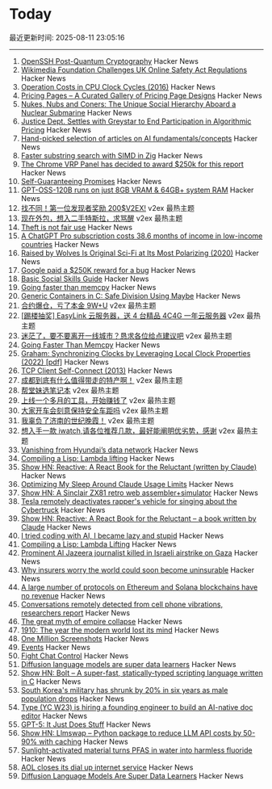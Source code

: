 # Today

最近更新时间: 2025-08-11 23:05:16

--- 
1. [OpenSSH Post-Quantum Cryptography](https://www.openssh.com/pq.html) Hacker News
2. [Wikimedia Foundation Challenges UK Online Safety Act Regulations](https://wikimediafoundation.org/news/2025/08/11/wikimedia-foundation-challenges-uk-online-safety-act-regulations/) Hacker News
3. [Operation Costs in CPU Clock Cycles (2016)](http://ithare.com/infographics-operation-costs-in-cpu-clock-cycles/) Hacker News
4. [Pricing Pages – A Curated Gallery of Pricing Page Designs](https://pricingpages.design/) Hacker News
5. [Nukes, Nubs and Coners: The Unique Social Hierarchy Aboard a Nuclear Submarine](https://www.twz.com/34104/nukes-nubs-and-coners-the-unique-social-hierarchy-aboard-a-nuclear-submarine) Hacker News
6. [Justice Dept. Settles with Greystar to End Participation in Algorithmic Pricing](https://www.justice.gov/opa/pr/justice-department-reaches-proposed-settlement-greystar-largest-us-landlord-end-its) Hacker News
7. [Hand-picked selection of articles on AI fundamentals/concepts](https://aman.ai/primers/ai/) Hacker News
8. [Faster substring search with SIMD in Zig](https://aarol.dev/posts/zig-simd-substr/) Hacker News
9. [The Chrome VRP Panel has decided to award $250k for this report](https://issues.chromium.org/issues/412578726) Hacker News
10. [Self-Guaranteeing Promises](https://stephango.com/self-guarantee) Hacker News
11. [GPT-OSS-120B runs on just 8GB VRAM & 64GB+ system RAM](https://old.reddit.com/r/LocalLLaMA/comments/1mke7ef/120b_runs_awesome_on_just_8gb_vram/) Hacker News
12. [找不同！第一位发现者奖励 200$V2EX!](https://www.v2ex.com/t/1151560) v2ex 最热主题
13. [现在外包，想入二手特斯拉，求骂醒](https://www.v2ex.com/t/1151534) v2ex 最热主题
14. [Theft is not fair use](https://jskfellows.stanford.edu/theft-is-not-fair-use-474e11f0d063) Hacker News
15. [A ChatGPT Pro subscription costs 38.6 months of income in low-income countries](https://policykahani.substack.com/p/a-chatgpt-pro-subscription-costs) Hacker News
16. [Raised by Wolves Is Original Sci-Fi at Its Most Polarizing (2020)](https://www.rogerebert.com/streaming/hbo-maxs-raised-by-wolves-is-original-sci-fi-at-its-most-polarizing) Hacker News
17. [Google paid a $250K reward for a bug](https://issues.chromium.org/issues/412578726) Hacker News
18. [Basic Social Skills Guide](https://www.improveyoursocialskills.com/basic-social-skills-guide) Hacker News
19. [Going faster than memcpy](https://squadrick.dev/journal/going-faster-than-memcpy) Hacker News
20. [Generic Containers in C: Safe Division Using Maybe](https://uecker.codeberg.page/2025-08-10.html) Hacker News
21. [合约爆仓，亏了本金 9W+U](https://www.v2ex.com/t/1151517) v2ex 最热主题
22. [[踢楼抽奖] EasyLink 云服务器，送 4 台精品 4C4G 一年云服务器](https://www.v2ex.com/t/1151490) v2ex 最热主题
23. [迷茫了，要不要离开一线城市？恳求各位给点建议吧](https://www.v2ex.com/t/1151471) v2ex 最热主题
24. [Going Faster Than Memcpy](https://squadrick.dev/journal/going-faster-than-memcpy) Hacker News
25. [Graham: Synchronizing Clocks by Leveraging Local Clock Properties (2022) [pdf]](https://www.usenix.org/system/files/nsdi22-paper-najafi_1.pdf) Hacker News
26. [TCP Client Self-Connect (2013)](http://sgros.blogspot.com/2013/08/tcp-client-self-connect.html) Hacker News
27. [成都到底有什么值得带走的特产啊！](https://www.v2ex.com/t/1151464) v2ex 最热主题
28. [帮堂妹选笔记本](https://www.v2ex.com/t/1151453) v2ex 最热主题
29. [上线一个多月的工具，开始赚钱了](https://www.v2ex.com/t/1151448) v2ex 最热主题
30. [大家开车会刻意保持安全车距吗](https://www.v2ex.com/t/1151447) v2ex 最热主题
31. [我辜负了济南的世纪晚霞！](https://www.v2ex.com/t/1151432) v2ex 最热主题
32. [想入手一款 iwatch,请各位推荐几款，最好能阐明优劣势，感谢](https://www.v2ex.com/t/1151422) v2ex 最热主题
33. [Vanishing from Hyundai’s data network](http://techno-fandom.org/~hobbit/cars/ev/offnet.html) Hacker News
34. [Compiling a Lisp: Lambda lifting](https://bernsteinbear.com/blog/compiling-a-lisp-12/) Hacker News
35. [Show HN: Reactive: A React Book for the Reluctant (written by Claude)](https://github.com/cloudstreet-dev/React-is-Awful) Hacker News
36. [Optimizing My Sleep Around Claude Usage Limits](https://mattwie.se/no-sleep-till-agi) Hacker News
37. [Show HN: A Sinclair ZX81 retro web assembler+simulator](https://news.ycombinator.com/item?id=44859761) Hacker News
38. [Tesla remotely deactivates rapper's vehicle for singing about the Cybertruck](https://www.threads.com/@brittainforsenate/post/DNMcEZ9yOxk) Hacker News
39. [Show HN: Reactive: A React Book for the Reluctant – a book written by Claude](https://github.com/cloudstreet-dev/React-is-Awful) Hacker News
40. [I tried coding with AI, I became lazy and stupid](https://thomasorus.com/i-tried-coding-with-ai-i-became-lazy-and-stupid) Hacker News
41. [Compiling a Lisp: Lambda Lifting](https://bernsteinbear.com/blog/compiling-a-lisp-12/) Hacker News
42. [Prominent Al Jazeera journalist killed in Israeli airstrike on Gaza](https://www.theguardian.com/world/2025/aug/10/prominent-al-jazeera-journalist-killed-in-israeli-airstrike-on-gaza) Hacker News
43. [Why insurers worry the world could soon become uninsurable](https://www.cnbc.com/2025/08/08/climate-insurers-are-worried-the-world-could-soon-become-uninsurable-.html) Hacker News
44. [A large number of protocols on Ethereum and Solana blockchains have no revenue](https://www.coindesk.com/markets/2025/07/23/disguised-unemployment-in-blockchain-data-shows-only-12-of-ethereum-25-of-solana-protocols-have-revenue) Hacker News
45. [Conversations remotely detected from cell phone vibrations, researchers report](https://www.psu.edu/news/engineering/story/conversations-remotely-detected-cell-phone-vibrations-researchers-report) Hacker News
46. [The great myth of empire collapse](https://aeon.co/essays/the-great-myth-of-empire-collapse) Hacker News
47. [1910: The year the modern world lost its mind](https://www.derekthompson.org/p/1910-the-year-the-modern-world-lost) Hacker News
48. [One Million Screenshots](https://onemillionscreenshots.com/?q=random) Hacker News
49. [Events](https://developer.mozilla.org/en-US/docs/Learn_web_development/Core/Scripting/Events) Hacker News
50. [Fight Chat Control](https://fightchatcontrol.eu/) Hacker News
51. [Diffusion language models are super data learners](https://jinjieni.notion.site/Diffusion-Language-Models-are-Super-Data-Learners-239d8f03a866800ab196e49928c019ac) Hacker News
52. [Show HN: Bolt – A super-fast, statically-typed scripting language written in C](https://github.com/Beariish/bolt) Hacker News
53. [South Korea's military has shrunk by 20% in six years as male population drops](https://www.channelnewsasia.com/east-asia/south-koreas-military-has-shrunk-20-in-six-years-male-population-drops-5287301) Hacker News
54. [Type (YC W23) is hiring a founding engineer to build an AI-native doc editor](https://www.ycombinator.com/companies/type/jobs/1idOunL-founding-product-engineer) Hacker News
55. [GPT-5: It Just Does Stuff](https://www.oneusefulthing.org/p/gpt-5-it-just-does-stuff) Hacker News
56. [Show HN: Llmswap – Python package to reduce LLM API costs by 50-90% with caching](https://pypi.org/project/llmswap) Hacker News
57. [Sunlight-activated material turns PFAS in water into harmless fluoride](https://phys.org/news/2025-08-sunlight-material-pfas-harmless-fluoride.html) Hacker News
58. [AOL closes its dial up internet service](https://www.ispreview.co.uk/index.php/2025/08/after-34-years-aol-finally-closes-its-dial-up-internet-service.html) Hacker News
59. [Diffusion Language Models Are Super Data Learners](https://jinjieni.notion.site/Diffusion-Language-Models-are-Super-Data-Learners-239d8f03a866800ab196e49928c019ac) Hacker News
